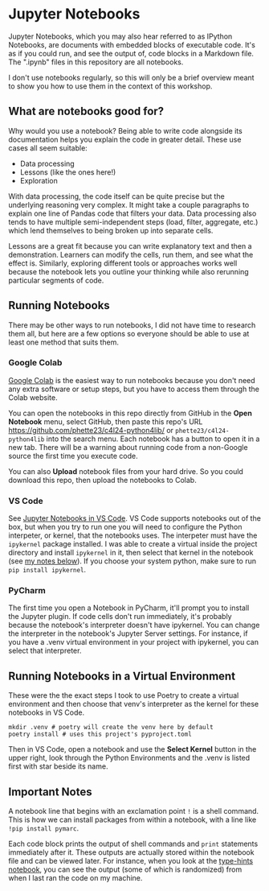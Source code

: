 # Jupyter Notebooks

Jupyter Notebooks, which you may also hear referred to as IPython Notebooks, are documents with embedded blocks of executable code. It's as if you could run, and see the output of, code blocks in a Markdown file. The ".ipynb" files in this repository are all notebooks.

I don't use notebooks regularly, so this will only be a brief overview meant to show you how to use them in the context of this workshop.

## What are notebooks good for?

Why would you use a notebook? Being able to write code alongside its documentation helps you explain the code in greater detail. These use cases all seem suitable:

- Data processing
- Lessons (like the ones here!)
- Exploration

With data processing, the code itself can be quite precise but the underlying reasoning very complex. It might take a couple paragraphs to explain one line of Pandas code that filters your data. Data processing also tends to have multiple semi-independent steps (load, filter, aggregate, etc.) which lend themselves to being broken up into separate cells.

Lessons are a great fit because you can write explanatory text and then a demonstration. Learners can modify the cells, run them, and see what the effect is. Similarly, exploring different tools or approaches works well because the notebook lets you outline your thinking while also rerunning particular segments of code.

## Running Notebooks

There may be other ways to run notebooks, I did not have time to research them all, but here are a few options so everyone should be able to use at least one method that suits them.

### Google Colab

[Google Colab](https://colab.research.google.com/) is the easiest way to run notebooks because you don't need any extra software or setup steps, but you have to access them through the Colab website.

You can open the notebooks in this repo directly from GitHub in the **Open Notebook** menu, select GitHub, then paste this repo's URL https://github.com/phette23/c4l24-python4lib/ or `phette23/c4l24-python4lib` into the search menu. Each notebook has a button to open it in a new tab. There will be a warning about running code from a non-Google source the first time you execute code.

You can also **Upload** notebook files from your hard drive. So you could download this repo, then upload the notebooks to Colab.

### VS Code

See [Jupyter Notebooks in VS Code](https://code.visualstudio.com/docs/datascience/jupyter-notebooks). VS Code supports notebooks out of the box, but when you try to run one you will need to configure the Python interpeter, or kernel, that the notebooks uses. The interpeter must have the `ipykernel` package installed. I was able to create a virtual inside the project directory and install `ipykernel` in it, then select that kernel in the notebook (see [my notes below](#running-notebooks-in-a-virtual-environment)). If you choose your system python, make sure to run `pip install ipykernel`.

### PyCharm

The first time you open a Notebook in PyCharm, it'll prompt you to install the Jupyter plugin. If code cells don't run immediately, it's probably because the notebook's interpreter doesn't have ipykernel. You can change the interpreter in the notebook's Jupyter Server settings. For instance, if you have a .venv virtual environment in your project with ipykernel, you can select that interpreter.

## Running Notebooks in a Virtual Environment

These were the the exact steps I took to use Poetry to create a virtual environment and then choose that venv's interpreter as the kernel for these notebooks in VS Code.

```shell
mkdir .venv # poetry will create the venv here by default
poetry install # uses this project's pyproject.toml
```

Then in VS Code, open a notebook and use the **Select Kernel** button in the upper right, look through the Python Environments and the .venv is listed first with star beside its name.

## Important Notes

A notebook line that begins with an exclamation point `!` is a shell command. This is how we can install packages from within a notebook, with a line like `!pip install pymarc`.

Each code block prints the output of shell commands and `print` statements immediately after it. These outputs are actually stored within the notebook file and can be viewed later. For instance, when you look at the [type-hints notebook](type-hints.ipynb), you can see the output (some of which is randomized) from when I last ran the code on my machine.
